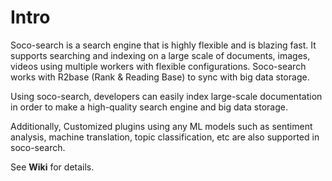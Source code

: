 # Intro

Soco-search is a search engine that is highly flexible and is blazing fast. It supports searching and indexing on a large scale of documents, images, videos using multiple workers with flexible configurations. Soco-search works with R2base (Rank & Reading Base) to sync with big data storage.

Using soco-search, developers can easily index large-scale documentation in order to make a high-quality search engine and big data storage.

Additionally, Customized plugins using any ML models such as sentiment analysis, machine translation, topic classification, etc are also supported in soco-search.


See **Wiki** for details.
